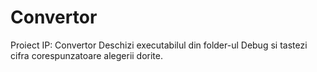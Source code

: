 # Convertor
Proiect IP: Convertor
Deschizi executabilul din folder-ul Debug si tastezi cifra corespunzatoare alegerii dorite.
